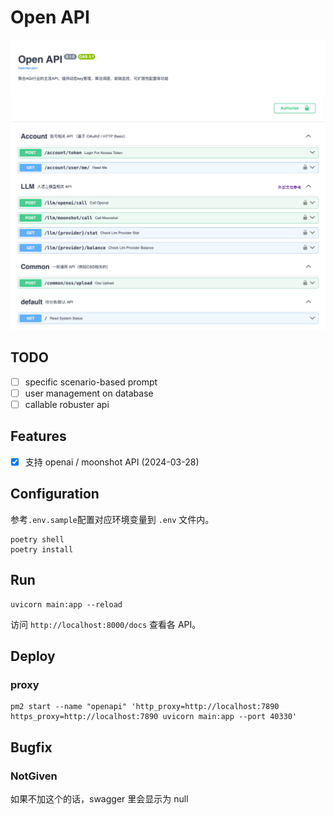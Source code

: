 # Open API

![img.png](docs/overview-0.1.1.png)

## TODO

- [ ] specific scenario-based prompt
- [ ] user management on database
- [ ] callable robuster api

## Features

- [x] 支持 openai / moonshot API (2024-03-28)

## Configuration

参考`.env.sample`配置对应环境变量到 `.env` 文件内。

```shell
poetry shell
poetry install
```

## Run

```shell
uvicorn main:app --reload
```

访问 `http://localhost:8000/docs` 查看各 API。


## Deploy

### proxy

```shell
pm2 start --name "openapi" 'http_proxy=http://localhost:7890 https_proxy=http://localhost:7890 uvicorn main:app --port 40330'
```

## Bugfix

### NotGiven

如果不加这个的话，swagger 里会显示为 null

